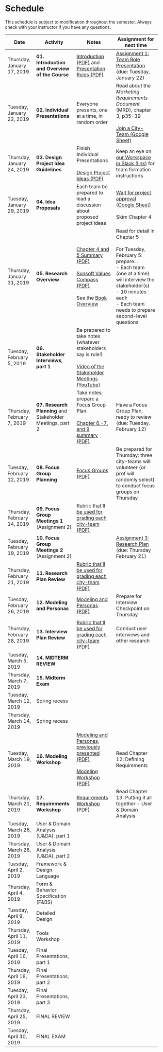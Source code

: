 # **Schedule**
This schedule is subject to modification throughout the semester. Always check with your instructor if you have any questions.

| Date                        | Activity                                                   | Notes                                                        | Assignment for next time                                     |
| --------------------------- | ---------------------------------------------------------- | ------------------------------------------------------------ | ------------------------------------------------------------ |
| Thursday, January 17, 2019  | **01. Introduction and Overview of the Course**            | [Introduction (PDF)](01-introduction/introduction.pdf) and [Presentation Rules (PDF)](01-introduction/presentation-rules.pdf) | [Assignment 1: Team Role Presentation](assignment01-team-role-presentation/instructions.md) (due: Tuesday, January 22) |
| Tuesday, January 22, 2019   | **02. Individual Presentations**                           | Everyone presents, one at a time, in random order            | Read about the *Marketing Requirements Document* (MRD), chapter 3, p35-39<br><br>[Join a City-Team (Google Sheet)](https://docs.google.com/spreadsheets/d/1UbdBF9IbIszRgiBGJvKIZuRk87naHoRm23v-MqI_drE/edit#gid=0) |
| Thursday, January 24, 2019  | **03. Design Project Idea Guidelines**                     | Finish Individual Presentations<br><br>[Design Project Ideas (PDF)](03-design-project-ideas/design-project-ideas.pdf) | Keep an eye on [our Workspace in Slack (link)](https://dms104.slack.com) for team formation instructions |
| Tuesday, January 29, 2019   | **04. Idea Proposals**                                     | Each team be prepared to lead a discussion about proposed project ideas | [Wait for project approval (Google Sheet)](https://docs.google.com/spreadsheets/d/1UbdBF9IbIszRgiBGJvKIZuRk87naHoRm23v-MqI_drE/edit#gid=0)<br><br>Skim Chapter 4 |
| Thursday, January 31, 2019  | **05. Research Overview**                                  | [Chapter 4 and 5 Summary (PDF)](05-research-overview/chapter-4-and-5-summary.pdf)<br><br>[Sunsoft Values Compass (PDF)](05-research-overview/sunsoft-values-compass.pdf)<br><br>See the [Book Overview](book-overview.md) | Read for detail in Chapter 5<br><br>For Tuesday, February 5: prepare...<br>- Each team (one at a time) will interview the stakeholder(s)<br>- 10 minutes each<br>- Each team needs to prepare second-level questions |
| Tuesday, February 5, 2019   | **06. Stakeholder Interviews, part 1**                     | Be prepared to take notes (whatever stakeholders say is rule!)<br><br>[Video of the Stakeholder Meetings (YouTube)](https://youtu.be/Vmj4iEbLcr0) |                                                              |
| Thursday, February 7, 2019  | **07. Research Planning** and Stakeholder Meetings, part 2 | Take notes; prepare a Focus Group Plan<br><br>[Chapter 6,-7, and 9 summary (PDF)](07-research-planning/chapter-6-7-9-summary.pdf) | Have a Focus Group Plan, ready to review (due: Tuesday, February 12) |
| Tuesday, February 12, 2019  | **08. Focus Group Planning**                               | [Focus Groups (PDF)](08-focus-group-planning/focus-groups.pdf) | Be prepared for Thursday: three city-teams will volunteer (or prof will randomly select) to conduct focus groups on Thursday |
| Thursday, February 14, 2019 | **09. Focus Group Meetings 1** (Assignment 2)              | [Rubric that'll be used for grading each city-team (PDF)](09-focus-group-meetings/focus-group-rubric.pdf) |                                                              |
| Tuesday, February 19, 2019  | **10. Focus Group Meetings 2** (Assignment 2)              |                                                              | [Assignment 3: Research Plan](assignment03-research-plan/instructions.md) (due: Thursday February 21) |
| Thursday, February 21, 2019 | **11. Research Plan Review**                               | [Rubric that'll be used for grading each city-team (PDF)](11-research-prep-review/research-plan-rubric.pdf) |                                                              |
| Tuesday, February 26, 2019  | **12. Modeling and Personas**                              | [Modeling and Personas (PDF)](12-modeling-and-personas/chapter-10-and-11-summary.pdf) | Prepare for Interview Checkpoint on Thursday                 |
| Thursday, February 28, 2019 | **13. Interview Plan Review**                              | [Rubric that'll be used for grading each city-team (PDF)](13-interview-plan/interview-plan-rubric.pdf) | Conduct user interviews and other research                   |
| Tuesday, March 5, 2019      | **14. MIDTERM REVIEW**                                     |                                                              |                                                              |
| Thursday, March 7, 2019     | **15. Midterm Exam**                                       |                                                              |                                                              |
| Tuesday, March 12, 2019     | Spring recess                                              |                                                              |                                                              |
| Thursday, March 14, 2019    | Spring recess                                              |                                                              |                                                              |
| Tuesday, March 19, 2019     | **16. Modeling Workshop**                                  | [Modeling and Personas, previously presented (PDF)](12-modeling-and-personas/chapter-10-and-11-summary.pdf)<br><br>[Modeling Workshop (PDF)](16-modeling-workshop/modeling-workshop.pdf) | Read Chapter 12: Defining Requirements                       |
| Thursday, March 21, 2019    | **17. Requirements Workshop**                              | [Requirements Workshop (PDF)](17-requirements-workshop/requirements.pdf) | Read Chapter 13: Putting it all together - User & Domain Analysis |
| Tuesday, March 26, 2019     | User & Domain Analysis (U&DA), part 1                      |                                                              |                                                              |
| Thursday, March 28, 2019    | User & Domain Analysis (U&DA), part 2                      |                                                              |                                                              |
| Tuesday, April 2, 2019      | Framework & Design Language                                |                                                              |                                                              |
| Thursday, April 4, 2019     | Form & Behavior Specification (F&BS)                       |                                                              |                                                              |
| Tuesday, April 9, 2019      | Detailed Design                                            |                                                              |                                                              |
| Thursday, April 11, 2019    | Tools Workshop                                             |                                                              |                                                              |
| Tuesday, April 16, 2019     | Final Presentations, part 1                                |                                                              |                                                              |
| Thursday, April 18, 2019    | Final Presentations, part 2                                |                                                              |                                                              |
| Tuesday, April 23, 2019     | Final Presentations, part 3                                |                                                              |                                                              |
| Thursday, April 25, 2019    | FINAL REVIEW                                               |                                                              |                                                              |
| Tuesday, April 30, 2019     | FINAL EXAM                                                 |                                                              |                                                              |